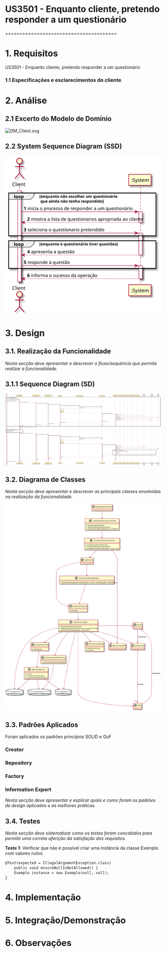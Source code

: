 # US3501 - Enquanto cliente, pretendo responder a um questionário
=======================================


# 1. Requisitos

US3501 - Enquanto cliente, pretendo responder a um questionário

### 1.1 Especificações e esclarecimentos do cliente




# 2. Análise

## 2.1 Excerto do Modelo de Domínio

![DM_Client.svg](./DM_Client.svg)

## 2.2 System Sequence Diagram (SSD)

![SSD_AnswerSurvey.svg](./SSD_AnswerSurvey.svg)

# 3. Design

## 3.1. Realização da Funcionalidade

*Nesta secção deve apresentar e descrever o fluxo/sequência que permite realizar a funcionalidade.*

## 3.1.1 Sequence Diagram (SD)

![SD_AnswerSurvey.svg](./SD_AnswerSurvey.svg)

## 3.2. Diagrama de Classes

*Nesta secção deve apresentar e descrever as principais classes envolvidas na realização da funcionalidade.*

![CD_AnswerSurvey.svg](./CD_AnswerSurvey.svg)

## 3.3. Padrões Aplicados

Foram aplicados os padrões princípios SOLID e GoF

### Creator

### Repository

### Factory

### Information Expert 

*Nesta secção deve apresentar e explicar quais e como foram os padrões de design aplicados e as melhores práticas.*

## 3.4. Testes 
*Nesta secção deve sistematizar como os testes foram concebidos para permitir uma correta aferição da satisfação dos requisitos.*

**Teste 1:** Verificar que não é possível criar uma instância da classe Exemplo com valores nulos.

	@Test(expected = IllegalArgumentException.class)
		public void ensureNullIsNotAllowed() {
		Exemplo instance = new Exemplo(null, null);
	}

# 4. Implementação



# 5. Integração/Demonstração



# 6. Observações





